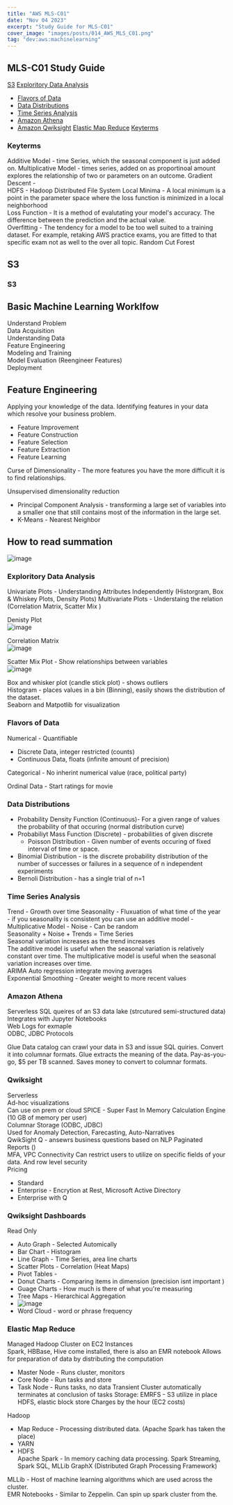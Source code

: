 ```yaml
---
title: "AWS MLS-C01"
date: "Nov 04 2023"
excerpt: "Study Guide for MLS-C01"
cover_image: "images/posts/014_AWS_MLS_C01.png"
tag: "dev:aws:machinelearning"
---
```


## MLS-C01 Study Guide
[S3](#S3)
[Exploritory Data Analysis](#exploritory-data-analysis)
 - [Flavors of Data](#flavors-of-data)
 - [Data Distributions](#data-distributions)
 - [Time Series Analysis](#time-series-analysis)
 - [Amazon Athena](#amazon-athena)
 - [Amazon Qwiksight](#qwiksight)
[Elastic Map Reduce](#elastic-map-reduce)
[Keyterms](#keyterms)


### Keyterms

Additive Model - time Series, which the seasonal component is just added on. 
Multiplicative Model - times series, added on as proportinoal amount explores the relationship of two or parameters on an outcome. 
Gradient Descent -  
HDFS - Hadoop Distributed File System
Local Minima -  A local minimum is a point in the parameter space where the loss function is minimized in a local neighborhood  
Loss Function - It is a method of evalutating your model's accuracy.  The difference between the prediction and the actual value.   
Overfitting - The tendency for a model to be too well suited to a training dataset.  For example, retaking AWS practice exams, you are fitted to that specific exam not as well to the over all topic. 
Random Cut Forest

## S3
### S3

## Basic Machine Learning Worklfow

Understand Problem    
Data Acquisition  
Understanding Data  
Feature Engineering  
Modeling and Training   
Model Evaluation (Reengineer Features)  
Deployment

## Feature Engineering

Applying your knowledge of the data. Identifying features in your data which resolve your business problem.   

- Feature Improvement  
- Feature Construction  
- Feature Selection  
- Feature Extraction  
- Feature Learning    

Curse of Dimensionality - The more features you have the more difficult it is to find relationships.

Unsupervised dimensionality reduction
- Principal Component Analysis -  transforming a large set of variables into a smaller one that still contains most of the information in the large set.  
- K-Means - Nearest Neighbor

## How to read summation

![image](https://github.com/John502/longitudez/assets/12539353/477446a4-6149-42aa-a07d-768fcf821ebf)

### Exploritory Data Analysis

Univariate Plots -  Understanding Attributes Independently (Historgram, Box & Whiskey Plots, Density Plots)
Multivariate Plots - Understaing the relation (Correlation Matrix, Scatter Mix )

Denisty Plot   
![image](https://github.com/John502/longitudez/assets/12539353/05d47195-de7e-42b3-b370-79e6a11e013f)

Correlation Matrix   
![image](https://github.com/John502/longitudez/assets/12539353/ef9a2759-1582-4a31-80de-535e641aee14)

Scatter Mix Plot - Show relationships between variables  
![image](https://github.com/John502/longitudez/assets/12539353/c44afd86-50bc-47c7-8f81-49ae4596be4f)


Box and whisker plot (candle stick plot) - shows outliers  
Histogram - places values in a bin (Binning), easily shows the distribution of the dataset.  
Seaborn and Matpotlib for visualization   

### Flavors of Data 

Numerical - Quantifiable
- Discrete Data, integer restricted (counts)
- Continuous Data, floats (infinite amount of precision)

Categorical - No inherint numerical value (race, political party)  

Ordinal Data - Start ratings for movie
  
### Data Distributions

- Probability Density Function (Continuous)- For a given range of values the probability of that occuring (normal distribution curve)
- Probabiliyt Mass Function (Discrete) - probabilities of given discrete
   - Poisson Distribution - Given number of events occuring of fixed interval of time or space.    
- Binomial Distribution -  is the discrete probability distribution of the number of successes or failures in a sequence of n independent experiments
- Bernoli Distribution - has a single trial of n=1

### Time Series Analysis

Trend - Growth over time
Seasonality - Fluxuation of what time of the year  
    - if you seasonality is consistent you can use an additive model 
    - Multiplicative Model - 
Noise - Can be random  
Seasonality + Noise + Trends = Time Series  
Seasonal variation increases as the trend increases  
The additive model is useful when the seasonal variation is relatively constant over time. The multiplicative model is useful when the seasonal variation increases over time.  
ARIMA Auto regression integrate moving averages  
Exponential Smoothing - Greater weight to more recent values

### Amazon Athena
Serverless SQL queires of an S3 data lake (strcutured semi-structured data)  
Integrates with Jupyter Notebooks  
Web Logs for exmaple  
ODBC, JDBC Protocols  

Glue Data catalog can crawl your data in S3 and issue SQL quiries. Convert it into columnar formats.  Glue extracts the meaning of the data. 
Pay-as-you-go, $5 per TB scanned.  Saves money to convert to columnar formats.  

### Qwiksight
Serverless  
Ad-hoc visualizations  
Can use on prem or cloud
SPICE - Super Fast In Memory Calculation Engine (10 GB of memory per user)  
Columnar Storage (ODBC, JDBC)  
Used for Anomaly Detection, Farecasting, Auto-Narratives  
QwikSight Q - ansewrs business questions based on NLP
Paginated Reports ()  
MFA, VPC Connectivity
Can restrict users to utilize on specific fields of your data. And row level security   
Pricing
- Standard
- Enterprise - Encrytion at Rest, Microsoft Active Directory
- Enterprise with Q  

### Qwiksight Dashboards
Read Only
- Auto Graph - Selected Automically
- Bar Chart - Histogram
- Line Graph - Time Series, area line charts
- Scatter Plots - Correlation (Heat Maps)
- Pivot Tables -
- Donut Charts - Comparing items in dimension (precision isnt important )
- Guage Charts - How much is there of what you're measuring
- Tree Maps - Hierarchical Aggregation
- ![image](https://github.com/John502/longitudez/assets/12539353/4e7e49cc-0f01-41ce-9b1a-1e55ece9f1eb)
- Word Cloud - word or phrase frequency

### Elastic Map Reduce
Managed Hadoop Cluster on EC2 Instances  
Spark, HBBase, Hive come installed, there is also an EMR notebook
Allows for preparation of data by distributing the computation
- Master Node - Runs cluster, monitors
- Core Node - Run tasks and store
- Task Node - Runs tasks, no data
Transient Cluster automatically terminates at conclusion of tasks
Storage: EMRFS - S3 utilize in place HDFS, elastic block store 
Charges by the hour (EC2 costs)  

Hadoop
- Map Reduce - Processing distributed data. (Apache Spark has taken the place)
- YARN
- HDFS  
Apache Spark - In memory caching data processing.
Spark Streaming, Spark SQL, MLLib GraphX (Distributed Graph Processing Framework)  

MLLib - Host of machine learning algorithms which are used across the cluster.  
EMR Notebooks - Similar to Zeppelin. Can spin up spark cluster from the.   
 




